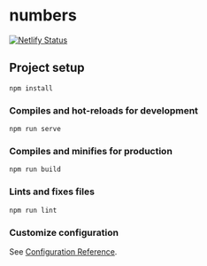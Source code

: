 # numbers

[![Netlify Status](https://api.netlify.com/api/v1/badges/95d49bed-a4e5-4faf-9194-1701da5a0312/deploy-status)](https://app.netlify.com/sites/yutwatan/deploys)

## Project setup
```
npm install
```

### Compiles and hot-reloads for development
```
npm run serve
```

### Compiles and minifies for production
```
npm run build
```

### Lints and fixes files
```
npm run lint
```

### Customize configuration
See [Configuration Reference](https://cli.vuejs.org/config/).
